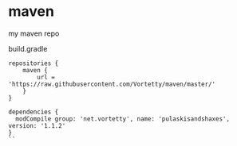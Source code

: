 # maven

my maven repo

build.gradle
```
repositories {
	maven {
		url = 'https://raw.githubusercontent.com/Vortetty/maven/master/'
	}
}

dependencies {
  modCompile group: 'net.vortetty', name: 'pulaskisandshaxes', version: '1.1.2'
}
``
